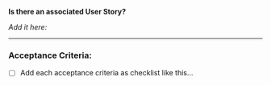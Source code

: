 __Is there an associated User Story?__

_Add it here:_


---

### Acceptance Criteria:
- [ ] Add each acceptance criteria as checklist like this...
